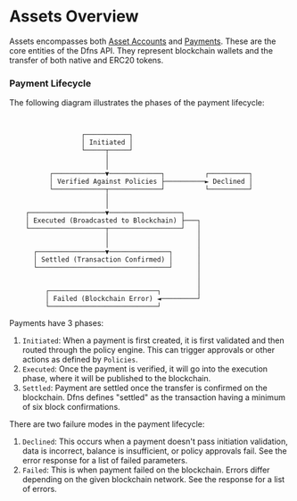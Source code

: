 # Assets Overview

Assets encompasses both [Asset Accounts](<../../use-cases/Asset Accounts/>) and [Payments](../../use-cases/Payments/).   These are the core entities of the Dfns API.  They represent blockchain wallets and the transfer of both native and ERC20 tokens.

### Payment Lifecycle

The following diagram illustrates the phases of the payment lifecycle:&#x20;

```
                  
                  
                  ┌───────────┐
                  │ Initiated │
                  └─────┬─────┘
                        │
                        │
          ┌─────────────▼─────────────┐          ┌──────────┐
          │ Verified Against Policies ├──────────► Declined │
          └─────────────┬─────────────┘          └──────────┘
                        │
                        │
    ┌───────────────────▼──────────────────┐
    │ Executed (Broadcasted to Blockchain) ├───┐
    └───────────────────┬──────────────────┘   │
                        │                      │
                        │                      │
      ┌─────────────────▼───────────────┐      │
      │ Settled (Transaction Confirmed) │      │
      └─────────────────────────────────┘      │
                                               │
                                               │
         ┌───────────────────────────┐         │
         │ Failed (Blockchain Error) ◄─────────┘
         └───────────────────────────┘

```

Payments have 3 phases:

1. `Initiated`: When a payment is first created, it is first validated and then routed through the policy engine. This can trigger approvals or other actions as defined by `Policies`.
2. `Executed`: Once the payment is verified, it will go into the execution phase, where it will be published to the blockchain.
3. `Settled`: Payment are settled once the transfer is confirmed on the blockchain.  Dfns defines "settled" as the transaction having a minimum of six block confirmations.&#x20;

There are two failure modes in the payment lifecycle:

1. `Declined`:  This occurs when a payment doesn't pass initiation validation, data is incorrect, balance is insufficient, or policy approvals fail. See the error response for a list of failed parameters.
2. `Failed`: This is when payment failed on the blockchain.  Errors differ depending on the given blockchain network. See the response for a list of errors.
